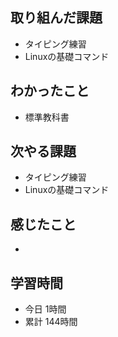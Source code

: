 ## 取り組んだ課題
- タイピング練習
- Linuxの基礎コマンド
## わかったこと
- 標準教科書
## 次やる課題
- タイピング練習
- Linuxの基礎コマンド
## 感じたこと
- 
## 学習時間
- 今日 1時間
- 累計 144時間
